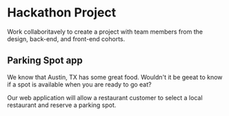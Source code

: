 # Hackathon Project

Work collaboritavely to create a project with team members from the design, back-end, and front-end cohorts. 

## Parking Spot app

We know that Austin, TX has some great food. Wouldn't it be geeat to know if a spot is available when you are ready to go eat?

Our web application will allow a restaurant customer to select a local restaurant and reserve a parking spot.
